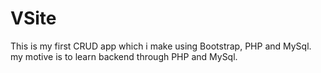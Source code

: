 # VSite
This is my first CRUD app which i make using Bootstrap, PHP and MySql. my motive is to learn backend through PHP and MySql.
